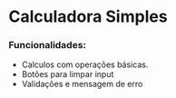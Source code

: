    <h1>Calculadora Simples</h1>
    <h3>Funcionalidades:</h3>
    <ul>
        <li>Calculos com operações básicas.</li>
        <li>Botões para limpar input</li>
        <li>Validações e mensagem de erro</li>
    </ul>